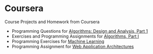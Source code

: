 Coursera
========

Course Projects and Homework from Coursera

* Programming Questions for [Algorithms: Design and Analysis, Part 1](https://class.coursera.org/algo-005)
* Exercises and Programming Assignments for [Algorithms, Part I](https://class.coursera.org/algs4partI-004)
* Programming Exercises for [Machine Learning](https://class.coursera.org/ml-006)
* Programming Assignment for [Web Application Architectures](https://class.coursera.org/webapplications-002)
